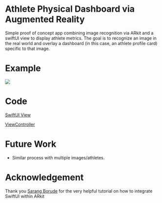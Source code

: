 # Athlete Physical Dashboard via Augmented Reality
Simple proof of concept app combining image recognition via ARkit and a swiftUI view to display athlete metrics. The goal is to recognize an image in the real world and overlay a dashboard (in this case, an athlete profile card) specific to that image.

# Example

![](AUdash.GIF)

# Code

[SwiftUI View](https://github.com/josedv82/augmented_reality_athlete_profile/blob/master/SwiftUIViewARCardView.swift)

[ViewController](https://github.com/josedv82/augmented_reality_athlete_profile/blob/master/ViewController.swift)

# Future Work

* Similar process with multiple images/athletes.

# Acknowledgement

Thank you [Sarang Borude](https://twitter.com/doomdave) for the very helpful tutorial on how to integrate SwiftUI within ARkit
